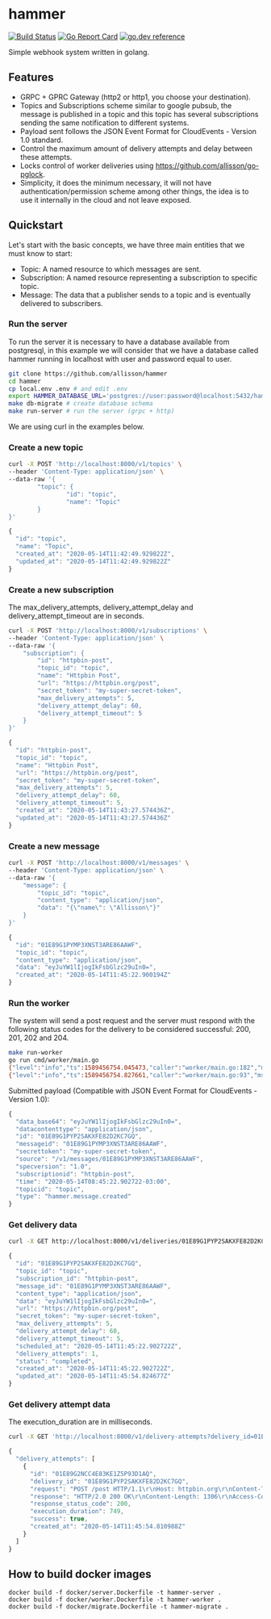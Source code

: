# hammer
[![Build Status](https://github.com/allisson/hammer/workflows/tests/badge.svg)](https://github.com/allisson/hammer/actions)
[![Go Report Card](https://goreportcard.com/badge/github.com/allisson/hammer)](https://goreportcard.com/report/github.com/allisson/hammer)
[![go.dev reference](https://img.shields.io/badge/go.dev-reference-007d9c?logo=go&logoColor=white&style=flat-square)](https://pkg.go.dev/github.com/allisson/hammer)

Simple webhook system written in golang.

## Features

- GRPC + GPRC Gateway (http2 or http1, you choose your destination).
- Topics and Subscriptions scheme similar to google pubsub, the message is published in a topic and this topic has several subscriptions sending the same notification to different systems.
- Payload sent follows the JSON Event Format for CloudEvents - Version 1.0 standard.
- Control the maximum amount of delivery attempts and delay between these attempts.
- Locks control of worker deliveries using https://github.com/allisson/go-pglock.
- Simplicity, it does the minimum necessary, it will not have authentication/permission scheme among other things, the idea is to use it internally in the cloud and not leave exposed.

## Quickstart

Let's start with the basic concepts, we have three main entities that we must know to start:

- Topic: A named resource to which messages are sent.
- Subscription: A named resource representing a subscription to specific topic.
- Message: The data that a publisher sends to a topic and is eventually delivered to subscribers.

### Run the server

To run the server it is necessary to have a database available from postgresql, in this example we will consider that we have a database called hammer running in localhost with user and password equal to user.

```bash
git clone https://github.com/allisson/hammer
cd hammer
cp local.env .env # and edit .env
export HAMMER_DATABASE_URL='postgres://user:password@localhost:5432/hammer?sslmode=disable'
make db-migrate # create database schema
make run-server # run the server (grpc + http)
```

We are using curl in the examples below.

### Create a new topic

```bash
curl -X POST 'http://localhost:8000/v1/topics' \
--header 'Content-Type: application/json' \
--data-raw '{
        "topic": {
                "id": "topic",
                "name": "Topic"
        }
}'
```

```javascript
{
  "id": "topic",
  "name": "Topic",
  "created_at": "2020-05-14T11:42:49.929822Z",
  "updated_at": "2020-05-14T11:42:49.929822Z"
}
```

### Create a new subscription

The max_delivery_attempts, delivery_attempt_delay and delivery_attempt_timeout are in seconds.

```bash
curl -X POST 'http://localhost:8000/v1/subscriptions' \
--header 'Content-Type: application/json' \
--data-raw '{
	"subscription": {
		"id": "httpbin-post",
		"topic_id": "topic",
		"name": "Httpbin Post",
		"url": "https://httpbin.org/post",
		"secret_token": "my-super-secret-token",
		"max_delivery_attempts": 5,
		"delivery_attempt_delay": 60,
		"delivery_attempt_timeout": 5
	}
}'
```

```javascript
{
  "id": "httpbin-post",
  "topic_id": "topic",
  "name": "Httpbin Post",
  "url": "https://httpbin.org/post",
  "secret_token": "my-super-secret-token",
  "max_delivery_attempts": 5,
  "delivery_attempt_delay": 60,
  "delivery_attempt_timeout": 5,
  "created_at": "2020-05-14T11:43:27.574436Z",
  "updated_at": "2020-05-14T11:43:27.574436Z"
}
```

### Create a new message

```bash
curl -X POST 'http://localhost:8000/v1/messages' \
--header 'Content-Type: application/json' \
--data-raw '{
	"message": {
		"topic_id": "topic",
		"content_type": "application/json",
		"data": "{\"name\": \"Allisson\"}"
	}
}'
```

```javascript
{
  "id": "01E89G1PYMP3XNST3ARE86AAWF",
  "topic_id": "topic",
  "content_type": "application/json",
  "data": "eyJuYW1lIjogIkFsbGlzc29uIn0=",
  "created_at": "2020-05-14T11:45:22.900194Z"
}
```

###  Run the worker

The system will send a post request and the server must respond with the following status codes for the delivery to be considered successful: 200, 201, 202 and 204.

```bash
make run-worker
go run cmd/worker/main.go
{"level":"info","ts":1589456754.045473,"caller":"worker/main.go:182","msg":"worker-started"}
{"level":"info","ts":1589456754.827661,"caller":"worker/main.go:93","msg":"delivery-made","id":"01E89G1PYP2SAKXFE82D2KC7GQ","topic_id":"topic","subscription_id":"httpbin-post","message_id":"01E89G1PYMP3XNST3ARE86AAWF","status":"completed","attempts":1,"max_delivery_attempts":5}
```

Submitted payload (Compatible with JSON Event Format for CloudEvents - Version 1.0):

```javascript
{
  "data_base64": "eyJuYW1lIjogIkFsbGlzc29uIn0=",
  "datacontenttype": "application/json",
  "id": "01E89G1PYP2SAKXFE82D2KC7GQ",
  "messageid": "01E89G1PYMP3XNST3ARE86AAWF",
  "secrettoken": "my-super-secret-token",
  "source": "/v1/messages/01E89G1PYMP3XNST3ARE86AAWF",
  "specversion": "1.0",
  "subscriptionid": "httpbin-post",
  "time": "2020-05-14T08:45:22.902722-03:00",
  "topicid": "topic",
  "type": "hammer.message.created"
}
```

### Get delivery data

```bash
curl -X GET http://localhost:8000/v1/deliveries/01E89G1PYP2SAKXFE82D2KC7GQ
```

```javascript
{
  "id": "01E89G1PYP2SAKXFE82D2KC7GQ",
  "topic_id": "topic",
  "subscription_id": "httpbin-post",
  "message_id": "01E89G1PYMP3XNST3ARE86AAWF",
  "content_type": "application/json",
  "data": "eyJuYW1lIjogIkFsbGlzc29uIn0=",
  "url": "https://httpbin.org/post",
  "secret_token": "my-super-secret-token",
  "max_delivery_attempts": 5,
  "delivery_attempt_delay": 60,
  "delivery_attempt_timeout": 5,
  "scheduled_at": "2020-05-14T11:45:22.902722Z",
  "delivery_attempts": 1,
  "status": "completed",
  "created_at": "2020-05-14T11:45:22.902722Z",
  "updated_at": "2020-05-14T11:45:54.824677Z"
}
```

### Get delivery attempt data

The execution_duration are in milliseconds.

```bash
curl -X GET 'http://localhost:8000/v1/delivery-attempts?delivery_id=01E89G1PYP2SAKXFE82D2KC7GQ'
```

```javascript
{
  "delivery_attempts": [
    {
      "id": "01E89G2NCC4E83KE1Z5P93D1AQ",
      "delivery_id": "01E89G1PYP2SAKXFE82D2KC7GQ",
      "request": "POST /post HTTP/1.1\r\nHost: httpbin.org\r\nContent-Type: application/json\r\n\r\n{\"specversion\":\"1.0\",\"type\":\"hammer.message.create\",\"source\":\"/v1/messages/01E89G1PYMP3XNST3ARE86AAWF\",\"id\":\"01E89G1PYP2SAKXFE82D2KC7GQ\",\"time\":\"2020-05-14T08:45:22.902722-03:00\",\"secrettoken\":\"my-super-secret-token\",\"messageid\":\"01E89G1PYMP3XNST3ARE86AAWF\",\"subscriptionid\":\"httpbin-post\",\"topicid\":\"topic\",\"datacontenttype\":\"application/json\",\"data_base64\":\"eyJuYW1lIjogIkFsbGlzc29uIn0=\"}",
      "response": "HTTP/2.0 200 OK\r\nContent-Length: 1306\r\nAccess-Control-Allow-Credentials: true\r\nAccess-Control-Allow-Origin: *\r\nContent-Type: application/json\r\nDate: Thu, 14 May 2020 11:45:54 GMT\r\nServer: gunicorn/19.9.0\r\n\r\n{\n  \"args\": {}, \n  \"data\": \"{\\\"specversion\\\":\\\"1.0\\\",\\\"type\\\":\\\"hammer.message.created\\\",\\\"source\\\":\\\"/v1/messages/01E89G1PYMP3XNST3ARE86AAWF\\\",\\\"id\\\":\\\"01E89G1PYP2SAKXFE82D2KC7GQ\\\",\\\"time\\\":\\\"2020-05-14T08:45:22.902722-03:00\\\",\\\"secrettoken\\\":\\\"my-super-secret-token\\\",\\\"messageid\\\":\\\"01E89G1PYMP3XNST3ARE86AAWF\\\",\\\"subscriptionid\\\":\\\"httpbin-post\\\",\\\"topicid\\\":\\\"topic\\\",\\\"datacontenttype\\\":\\\"application/json\\\",\\\"data_base64\\\":\\\"eyJuYW1lIjogIkFsbGlzc29uIn0=\\\"}\", \n  \"files\": {}, \n  \"form\": {}, \n  \"headers\": {\n    \"Accept-Encoding\": \"gzip\", \n    \"Content-Length\": \"390\", \n    \"Content-Type\": \"application/json\", \n    \"Host\": \"httpbin.org\", \n    \"User-Agent\": \"Go-http-client/2.0\", \n    \"X-Amzn-Trace-Id\": \"Root=1-5ebd2f72-d3513e7a16137d8cb16a8f00\"\n  }, \n  \"json\": {\n    \"data_base64\": \"eyJuYW1lIjogIkFsbGlzc29uIn0=\", \n    \"datacontenttype\": \"application/json\", \n    \"id\": \"01E89G1PYP2SAKXFE82D2KC7GQ\", \n    \"messageid\": \"01E89G1PYMP3XNST3ARE86AAWF\", \n    \"secrettoken\": \"my-super-secret-token\", \n    \"source\": \"/v1/messages/01E89G1PYMP3XNST3ARE86AAWF\", \n    \"specversion\": \"1.0\", \n    \"subscriptionid\": \"httpbin-post\", \n    \"time\": \"2020-05-14T08:45:22.902722-03:00\", \n    \"topicid\": \"topic\", \n    \"type\": \"hammer.message.created\"\n  }, \n  \"origin\": \"177.37.153.46\", \n  \"url\": \"https://httpbin.org/post\"\n}\n",
      "response_status_code": 200,
      "execution_duration": 749,
      "success": true,
      "created_at": "2020-05-14T11:45:54.810988Z"
    }
  ]
}
```

## How to build docker images

```
docker build -f docker/server.Dockerfile -t hammer-server .
docker build -f docker/worker.Dockerfile -t hammer-worker .
docker build -f docker/migrate.Dockerfile -t hammer-migrate .
```
